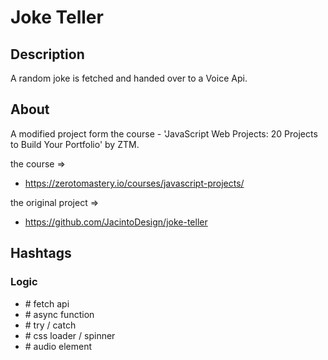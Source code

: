 # Joke Teller

## Description

A random joke is fetched and handed over to a Voice Api.


## About

A modified project form the course - 'JavaScript Web Projects: 20 Projects to Build Your Portfolio' by ZTM.

the course =>
- https://zerotomastery.io/courses/javascript-projects/

the original project =>
- https://github.com/JacintoDesign/joke-teller


## Hashtags

### Logic

- \# fetch api
- \# async function
- \# try / catch
- \# css loader / spinner
- \# audio element
